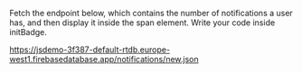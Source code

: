 Fetch the endpoint below, which contains the number of notifications a user has, and then display it inside the span element. Write your code inside initBadge.

https://jsdemo-3f387-default-rtdb.europe-west1.firebasedatabase.app/notifications/new.json
